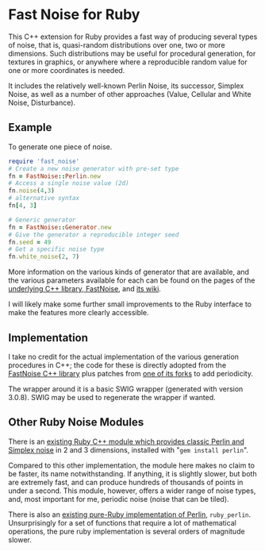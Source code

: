Fast Noise for Ruby
===================

This C++ extension for Ruby provides a fast way of producing several
types of noise, that is, quasi-random distributions over one, two or
more dimensions. Such distributions may be useful for procedural
generation, for textures in graphics, or anywhere where a reproducible
random value for one or more coordinates is needed.

It includes the relatively well-known Perlin Noise, its successor,
Simplex Noise, as well as a number of other approaches (Value, Cellular
and White Noise, Disturbance).

Example
-------

To generate one piece of noise.


``` ruby
require 'fast_noise'
# Create a new noise generator with pre-set type
fn = FastNoise::Perlin.new
# Access a single noise value (2d)
fn.noise(4,3)
# alternative syntax
fn[4, 3]

# Generic generator
fn = FastNoise::Generator.new
# Give the generator a reproducible integer seed
fn.seed = 49
# Get a specific noise type
fn.white_noise(2, 7)
```

More information on the various kinds of generator that are available,
and the various parameters available for each can be found on the pages
of the [underlying C++ library, FastNoise](https://github.com/Auburns/FastNoise), and [its wiki](https://github.com/Auburns/FastNoise/wiki).

I will likely make some further small improvements to the Ruby interface
to make the features more clearly accessible.

Implementation
--------------

I take no credit for the actual implementation of the various generation
procedures in C++; the code for these is directly adopted from the
[FastNoise C++ library](https://github.com/Auburns/FastNoise) plus
patches from [one of its forks](https://github.com/realisim/FastNoise) to
add periodicity.

The wrapper around it is a basic SWIG wrapper (generated with version
3.0.8). SWIG may be used to regenerate the wrapper if wanted.

Other Ruby Noise Modules
------------------------

There is an [existing Ruby C++ module which provides classic Perlin and
Simplex noise](https://github.com/Spooner/ruby-perlin) in 2 and 3
dimensions, installed with "`gem install perlin`".

Compared to this other implementation, the module here makes no claim to
be faster, its name notwithstanding. If anything, it is slightly slower,
but both are extremely fast, and can produce hundreds of thousands of
points in under a second. This module, however, offers a wider range of
noise types, and, most important for me, periodic noise (noise that can
be tiled).

There is also an [existing pure-Ruby implementation of
Perlin](https://github.com/junegunn/perlin_noise), `ruby_perlin`.
Unsurprisingly for a set of functions that require a lot of mathematical
operations, the pure ruby implementation is several orders of magnitude
slower.
